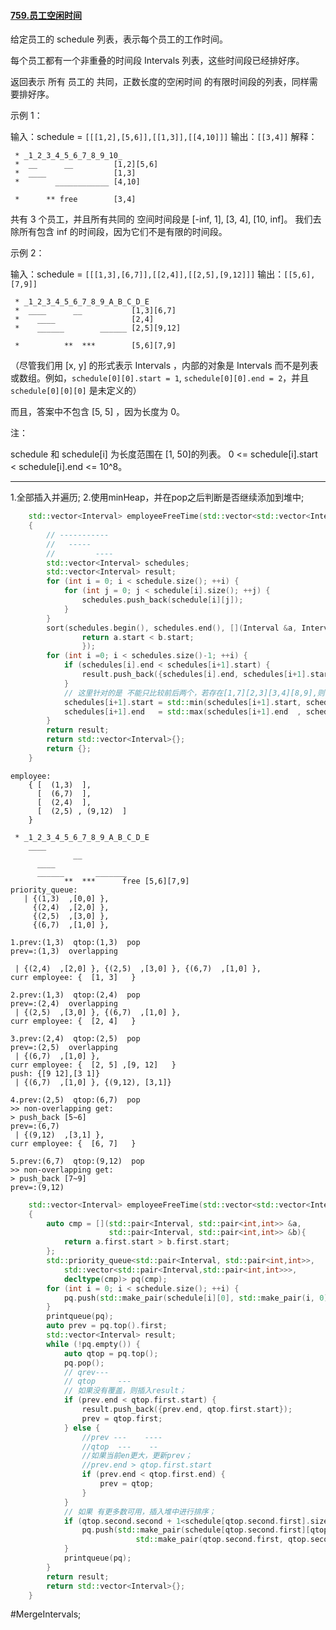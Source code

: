 #### [759.员工空闲时间](https://leetcode.cn/problems/employee-free-time/description/)

给定员工的 schedule 列表，表示每个员工的工作时间。

每个员工都有一个非重叠的时间段  Intervals 列表，这些时间段已经排好序。

返回表示 所有 员工的 共同，正数长度的空闲时间 的有限时间段的列表，同样需要排好序。

示例 1：

输入：schedule = `[[[1,2],[5,6]],[[1,3]],[[4,10]]]`
输出：`[[3,4]]`
解释：
```
 * _1_2_3_4_5_6_7_8_9_10_
 *  __      __         [1,2][5,6]
 *  ____               [1,3]
 *        ____________ [4,10]

 *      ** free        [3,4]
```
共有 3 个员工，并且所有共同的
空间时间段是 [-inf, 1], [3, 4], [10, inf]。
我们去除所有包含 inf 的时间段，因为它们不是有限的时间段。

示例 2：

输入：schedule = `[[[1,3],[6,7]],[[2,4]],[[2,5],[9,12]]]`
输出：`[[5,6],[7,9]]`
```
 * _1_2_3_4_5_6_7_8_9_A_B_C_D_E
 *  ____      __           [1,3][6,7]
 *    ____                 [2,4]
 *    ______        ______ [2,5][9,12]

 *          **  ***        [5,6][7,9]
```

（尽管我们用 [x, y] 的形式表示 Intervals ，内部的对象是 Intervals 而不是列表或数组。例如，`schedule[0][0].start = 1`, `schedule[0][0].end = 2`，并且 `schedule[0][0][0]` 是未定义的）

而且，答案中不包含 [5, 5] ，因为长度为 0。

注：

schedule 和 schedule[i] 为长度范围在 [1, 50]的列表。
0 <= schedule[i].start < schedule[i].end <= 10^8。

---- ----
1.全部插入并遍历;
2.使用minHeap，并在pop之后判断是否继续添加到堆中;

```cpp
    std::vector<Interval> employeeFreeTime(std::vector<std::vector<Interval>>& schedule)
    {
        // -----------
        //   -----
        //         ----
        std::vector<Interval> schedules;
        std::vector<Interval> result;
        for (int i = 0; i < schedule.size(); ++i) {
            for (int j = 0; j < schedule[i].size(); ++j) {
                schedules.push_back(schedule[i][j]);
            }
        }
        sort(schedules.begin(), schedules.end(), [](Interval &a, Interval &b){
                return a.start < b.start;
                });
        for (int i =0; i < schedules.size()-1; ++i) {
            if (schedules[i].end < schedules[i+1].start) {
                result.push_back({schedules[i].end, schedules[i+1].start});
            }
            // 这里针对的是 不能只比较前后两个，若存在[1,7][2,3][3,4][8,9],则7和8也需要比较;
            schedules[i+1].start = std::min(schedules[i+1].start, schedules[i].start);
            schedules[i+1].end   = std::max(schedules[i+1].end  , schedules[i].end  );
        }
        return result;
        return std::vector<Interval>{};
        return {};
    }
```

```
employee:
    { [  (1,3)  ],
      [  (6,7)  ],
      [  (2,4)  ],
      [  (2,5) , (9,12)  ]
    }

 * _1_2_3_4_5_6_7_8_9_A_B_C_D_E
    ____
              __
      ____
      ______       _______
            **  ***      free [5,6][7,9]
priority_queue:
   | {(1,3)  ,[0,0] },
     {(2,4)  ,[2,0] },
     {(2,5)  ,[3,0] },
     {(6,7)  ,[1,0] },

1.prev:(1,3)  qtop:(1,3)  pop
prev=:(1,3)  overlapping

 | {(2,4)  ,[2,0] }, {(2,5)  ,[3,0] }, {(6,7)  ,[1,0] },
curr employee: {  [1, 3]   }

2.prev:(1,3)  qtop:(2,4)  pop
prev=:(2,4)  overlapping
 | {(2,5)  ,[3,0] }, {(6,7)  ,[1,0] },
curr employee: {  [2, 4]   }

3.prev:(2,4)  qtop:(2,5)  pop
prev=:(2,5)  overlapping
 | {(6,7)  ,[1,0] },
curr employee: {  [2, 5] ,[9, 12]   }
push: {[9 12],[3 1]}
 | {(6,7)  ,[1,0] }, {(9,12), [3,1]}

4.prev:(2,5)  qtop:(6,7)  pop
>> non-overlapping get:
> push_back [5~6]
prev=:(6,7)
 | {(9,12)  ,[3,1] },
curr employee: {  [6, 7]   }

5.prev:(6,7)  qtop:(9,12)  pop
>> non-overlapping get:
> push_back [7~9]
prev=:(9,12)

```

```cpp
    std::vector<Interval> employeeFreeTime(std::vector<std::vector<Interval>>& schedule)
    {
        auto cmp = [](std::pair<Interval, std::pair<int,int>> &a,
                      std::pair<Interval, std::pair<int,int>> &b){
            return a.first.start > b.first.start;
        };
        std::priority_queue<std::pair<Interval, std::pair<int,int>>,
            std::vector<std::pair<Interval,std::pair<int,int>>>,
            decltype(cmp)> pq(cmp);
        for (int i = 0; i < schedule.size(); ++i) {
            pq.push(std::make_pair(schedule[i][0], std::make_pair(i, 0)));
        }
        printqueue(pq);
        auto prev = pq.top().first;
        std::vector<Interval> result;
        while (!pq.empty()) {
            auto qtop = pq.top();
            pq.pop();
            // qrev---
            // qtop     ---
            // 如果没有覆盖，则插入result；
            if (prev.end < qtop.first.start) {
                result.push_back({prev.end, qtop.first.start});
                prev = qtop.first;
            } else {
                //prev ---    ----
                //qtop  ---    --
                //如果当前en更大，更新prev；
                //prev.end > qtop.first.start
                if (prev.end < qtop.first.end) {
                    prev = qtop;
                }
            }
            // 如果 有更多数可用，插入堆中进行排序；
            if (qtop.second.second + 1<schedule[qtop.second.first].size()) {
                pq.push(std::make_pair(schedule[qtop.second.first][qtop.second.second+1],
                            std::make_pair(qtop.second.first, qtop.second.second+1)));
            }
            printqueue(pq);
        }
        return result;
        return std::vector<Interval>{};
    }
```
#MergeIntervals;
